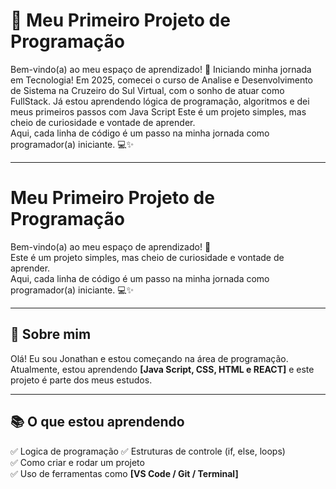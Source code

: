 # 🌱 Meu Primeiro Projeto de Programação

Bem-vindo(a) ao meu espaço de aprendizado! 🚀 
Iniciando minha jornada em Tecnologia! Em 2025, comecei o curso de Analise e Desenvolvimento de Sistema na Cruzeiro do Sul Virtual, com o sonho de atuar como FullStack. Já estou aprendendo lógica de programação, algoritmos e dei meus primeiros passos com Java Script 
Este é um projeto simples, mas cheio de curiosidade e vontade de aprender.  
Aqui, cada linha de código é um passo na minha jornada como programador(a) iniciante. 💻✨

---
# Meu Primeiro Projeto de Programação

Bem-vindo(a) ao meu espaço de aprendizado! 🚀  
Este é um projeto simples, mas cheio de curiosidade e vontade de aprender.  
Aqui, cada linha de código é um passo na minha jornada como programador(a) iniciante. 💻✨

---

## 👤 Sobre mim
Olá! Eu sou Jonathan e estou começando na área de programação.  
Atualmente, estou aprendendo **[Java Script, CSS, HTML e REACT]** e este projeto é parte dos meus estudos.

---

## 📚 O que estou aprendendo
✅ Logica de programação
✅ Estruturas de controle (if, else, loops)  
✅ Como criar e rodar um projeto  
✅ Uso de ferramentas como **[VS Code / Git / Terminal]**
